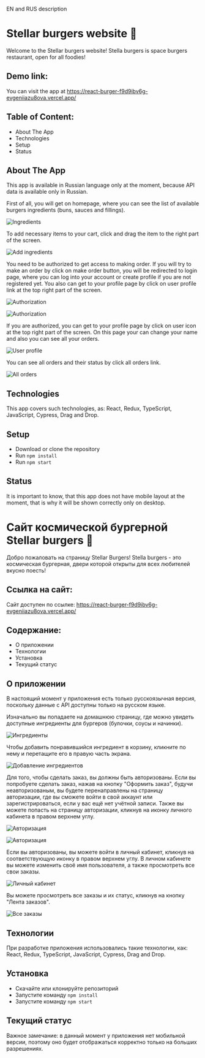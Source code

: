 EN and RUS description

# Stellar burgers website :rocket:  

Welcome to the Stellar burgers website! Stella burgers is space burgers restaurant, open for all foodies!

## Demo link:  

You can visit the app at https://react-burger-f9d9ibv6g-evgeniiazu8ova.vercel.app/  

## Table of Content:  

* About The App   
* Technologies  
* Setup  
* Status  

## About The App  

This app is available in Russian language only at the moment, because API data is available only in Russian.  

First of all, you will get on homepage, where you can see the list of available burgers ingredients (buns, sauces and fillings).  

![Ingredients](./screenshots/ingredients.PNG "Ingredients")  

To add necessary items to your cart, click and drag the item to the right part of the screen. 

![Add ingredients](./screenshots/add-ingredients.png "Drag necessary items to the right field")  

You need to be authorized to get access to making order. If you will try to make an order by click on make order button, you will be redirected to login page, where you can log into your account or create profile if you are not registered yet. You also can get to your profile page by click on user profile link at the top right part of the screen.  

![Authorization](./screenshots/authorization.jpg "You need to be authorized to make an order")  


![Authorization](./screenshots/login-page.jpg "You can register or change your password")  

If you are authorized, you can get to your profile page by click on user icon at the top right part of the screen. On this page your can change your name and also you can see all your orders.  

![User profile](./screenshots/user-profile.JPG "User profile page")  

You can see all orders and their status by click all orders link.  

![All orders](./screenshots/all-orders.jpg "All orders")  

## Technologies  

This app covers such technologies, as: React, Redux, TypeScript, JavaScript, Cypress, Drag and Drop.  

## Setup  

* Download or clone the repository  
* Run ```npm install```  
* Run ```npm start```  

## Status  

It is important to know, that this app does not have mobile layout at the moment, that is why it will be shown correctly only on desktop. 


# Сайт космической бургерной Stellar burgers :rocket:  

Добро пожаловать на страницу Stellar Burgers! Stella burgers - это космическая бургерная, двери которой открыты для всех любителей вкусно поесть!

## Ссылка на сайт:  

Сайт доступен по ссылке: https://react-burger-f9d9ibv6g-evgeniiazu8ova.vercel.app/  

## Содержание:  

* О приложении  
* Технологии 
* Установка  
* Текущий статус  

## О приложении  

В настоящий момент у приложения есть только русскоязычная версия, поскольку данные с API доступны только на русском языке.  

Изначально вы попадаете на домашнюю страницу, где можно увидеть доступные ингредиенты для бургеров (булочки, соусы и начинки).  

![Ингредиенты](./screenshots/ingredients.PNG "Ингредиенты")  

Чтобы добавить понравившийся ингредиент в корзину, кликните по нему и перетащите его в правую часть экрана.

![Добавление ингредиентов](./screenshots/add-ingredients.png "Перетащите ингредиенты в правую часть экрана")  

Для того, чтобы сделать заказ, вы должны быть авторизованы. Если вы попробуете сделать заказ, нажав на кнопку "Оформить заказ", будучи неавторизованым, вы будете перенаправлены на страницу авторизации, где вы сможете войти в свой аккаунт или зарегистрироваться, если у вас ещё нет учётной записи. Также вы можете попасть на страницу авторизации, кликнув на иконку личного кабинета в правом верхнем углу.  

![Авторизация](./screenshots/authorization.jpg "Необходимо войти в личный кабинет перед тем как сделать заказ")  

![Авторизация](./screenshots/login-page2.JPG "Вы можете зарегистрироваться или обновить пароль")  

Если вы авторизованы, вы можете войти в личный кабинет, кликнув на соответствующую иконку в правом верхнем углу. В личном кабинете вы можете изменить своё имя пользователя, а также просмотреть все свои заказы.

![Личный кабинет](./screenshots/user-profile2.jpg "Личный кабинет")  

Вы можете просмотреть все заказы и их статус, кликнув на кнопку "Лента заказов".

![Все заказы](./screenshots/all-orders.jpg "Все заказы")  

## Технологии  

При разработке приложения использовались такие технологии, как: React, Redux, TypeScript, JavaScript, Cypress, Drag and Drop.  

## Установка  

* Скачайте или клонируйте репозиторий  
* Запустите команду ```npm install```  
* Запустите команду ```npm start```  

## Текущий статус  

Важное замечание: в данный момент у приложения нет мобильной версии, поэтому оно будет отображаться корректно только на больших разрешениях. 
